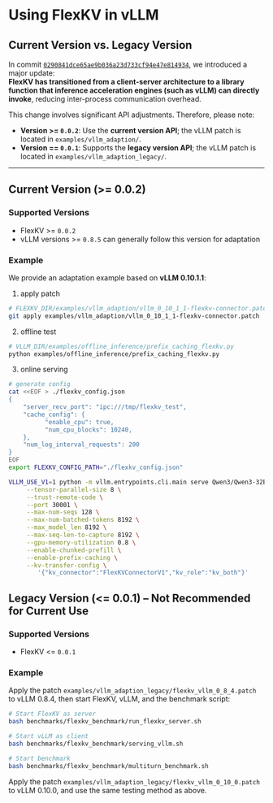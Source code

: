 # Using FlexKV in vLLM

## Current Version vs. Legacy Version
In commit [`0290841dce65ae9b036a23d733cf94e47e814934`](https://github.com/taco-project/FlexKV/commit/0290841dce65ae9b036a23d733cf94e47e814934), we introduced a major update:  
**FlexKV has transitioned from a client-server architecture to a library function that inference acceleration engines (such as vLLM) can directly invoke**, reducing inter-process communication overhead.

This change involves significant API adjustments. Therefore, please note:

- **Version >= `0.0.2`**: Use the **current version API**; the vLLM patch is located in `examples/vllm_adaption/`.
- **Version == `0.0.1`**: Supports the **legacy version API**; the vLLM patch is located in `examples/vllm_adaption_legacy/`.

---

## Current Version (>= 0.0.2)

### Supported Versions
- FlexKV >= `0.0.2`
- vLLM versions >= `0.8.5` can generally follow this version for adaptation

### Example
We provide an adaptation example based on **vLLM 0.10.1.1**:

1. apply patch
```bash
# FLEXKV_DIR/examples/vllm_adaption/vllm_0_10_1_1-flexkv-connector.patch
git apply examples/vllm_adaption/vllm_0_10_1_1-flexkv-connector.patch
```

2. offline test
```bash
# VLLM_DIR/examples/offline_inference/prefix_caching_flexkv.py
python examples/offline_inference/prefix_caching_flexkv.py
```

3. online serving
```bash
# generate config
cat <<EOF > ./flexkv_config.json
{
    "server_recv_port": "ipc:///tmp/flexkv_test",
    "cache_config": {
          "enable_cpu": true,
          "num_cpu_blocks": 10240,
    },
    "num_log_interval_requests": 200
}
EOF
export FLEXKV_CONFIG_PATH="./flexkv_config.json"

VLLM_USE_V1=1 python -m vllm.entrypoints.cli.main serve Qwen3/Qwen3-32B \
     --tensor-parallel-size 8 \
     --trust-remote-code \
     --port 30001 \
     --max-num-seqs 128 \
     --max-num-batched-tokens 8192 \
     --max_model_len 8192 \
     --max-seq-len-to-capture 8192 \
     --gpu-memory-utilization 0.8 \
     --enable-chunked-prefill \
     --enable-prefix-caching \
     --kv-transfer-config \
        '{"kv_connector":"FlexKVConnectorV1","kv_role":"kv_both"}'

```

## Legacy Version (<= 0.0.1) – Not Recommended for Current Use

### Supported Versions
- FlexKV <= `0.0.1`

### Example
Apply the patch `examples/vllm_adaption_legacy/flexkv_vllm_0_8_4.patch` to vLLM 0.8.4, then start FlexKV, vLLM, and the benchmark script:

```bash
# Start FlexKV as server
bash benchmarks/flexkv_benchmark/run_flexkv_server.sh

# Start vLLM as client
bash benchmarks/flexkv_benchmark/serving_vllm.sh

# Start benchmark
bash benchmarks/flexkv_benchmark/multiturn_benchmark.sh
```
Apply the patch `examples/vllm_adaption_legacy/flexkv_vllm_0_10_0.patch` to vLLM 0.10.0, and use the same testing method as above.
